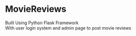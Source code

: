 # MovieReviews

Built Using Python Flask Framework <br />
With user login system and admin page to post movie reviews
